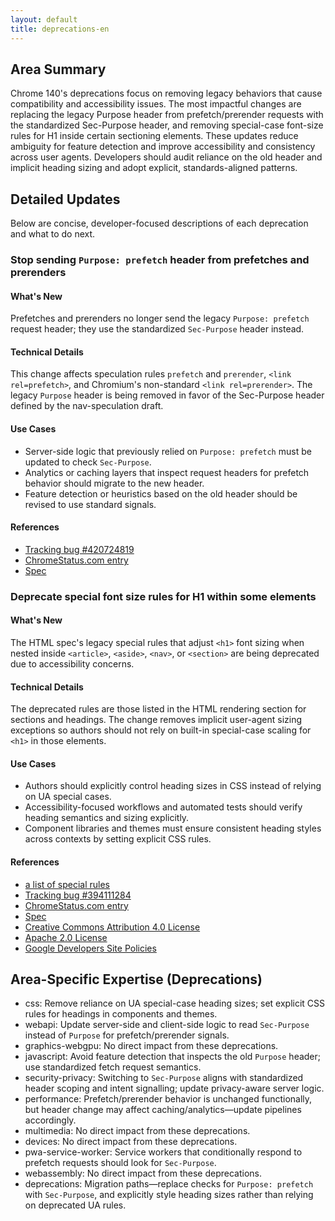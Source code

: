 ```yaml
---
layout: default
title: deprecations-en
---
```


## Area Summary

Chrome 140's deprecations focus on removing legacy behaviors that cause compatibility and accessibility issues. The most impactful changes are replacing the legacy Purpose header from prefetch/prerender requests with the standardized Sec-Purpose header, and removing special-case font-size rules for H1 inside certain sectioning elements. These updates reduce ambiguity for feature detection and improve accessibility and consistency across user agents. Developers should audit reliance on the old header and implicit heading sizing and adopt explicit, standards-aligned patterns.

## Detailed Updates

Below are concise, developer-focused descriptions of each deprecation and what to do next.

### Stop sending `Purpose: prefetch` header from prefetches and prerenders

#### What's New
Prefetches and prerenders no longer send the legacy `Purpose: prefetch` request header; they use the standardized `Sec-Purpose` header instead.

#### Technical Details
This change affects speculation rules `prefetch` and `prerender`, `<link rel=prefetch>`, and Chromium's non-standard `<link rel=prerender>`. The legacy `Purpose` header is being removed in favor of the Sec-Purpose header defined by the nav-speculation draft.

#### Use Cases
- Server-side logic that previously relied on `Purpose: prefetch` must be updated to check `Sec-Purpose`.
- Analytics or caching layers that inspect request headers for prefetch behavior should migrate to the new header.
- Feature detection or heuristics based on the old header should be revised to use standard signals.

#### References
- [Tracking bug #420724819](https://issues.chromium.org/issues/420724819)
- [ChromeStatus.com entry](https://chromestatus.com/feature/5088012836536320)
- [Spec](https://wicg.github.io/nav-speculation/prerendering.html#interaction-with-fetch)

### Deprecate special font size rules for H1 within some elements

#### What's New
The HTML spec's legacy special rules that adjust `<h1>` font sizing when nested inside `<article>`, `<aside>`, `<nav>`, or `<section>` are being deprecated due to accessibility concerns.

#### Technical Details
The deprecated rules are those listed in the HTML rendering section for sections and headings. The change removes implicit user-agent sizing exceptions so authors should not rely on built-in special-case scaling for `<h1>` in those elements.

#### Use Cases
- Authors should explicitly control heading sizes in CSS instead of relying on UA special cases.
- Accessibility-focused workflows and automated tests should verify heading semantics and sizing explicitly.
- Component libraries and themes must ensure consistent heading styles across contexts by setting explicit CSS rules.

#### References
- [a list of special rules](https://html.spec.whatwg.org/multipage/rendering.html#sections-and-headings)
- [Tracking bug #394111284](https://issues.chromium.org/issues/394111284)
- [ChromeStatus.com entry](https://chromestatus.com/feature/6192419898654720)
- [Spec](https://github.com/whatwg/html/pull/11102)
- [Creative Commons Attribution 4.0 License](https://creativecommons.org/licenses/by/4.0/)
- [Apache 2.0 License](https://www.apache.org/licenses/LICENSE-2.0)
- [Google Developers Site Policies](https://developers.google.com/site-policies)

## Area-Specific Expertise (Deprecations)

- css: Remove reliance on UA special-case heading sizes; set explicit CSS rules for headings in components and themes.
- webapi: Update server-side and client-side logic to read `Sec-Purpose` instead of `Purpose` for prefetch/prerender signals.
- graphics-webgpu: No direct impact from these deprecations.
- javascript: Avoid feature detection that inspects the old `Purpose` header; use standardized fetch request semantics.
- security-privacy: Switching to `Sec-Purpose` aligns with standardized header scoping and intent signalling; update privacy-aware server logic.
- performance: Prefetch/prerender behavior is unchanged functionally, but header change may affect caching/analytics—update pipelines accordingly.
- multimedia: No direct impact from these deprecations.
- devices: No direct impact from these deprecations.
- pwa-service-worker: Service workers that conditionally respond to prefetch requests should look for `Sec-Purpose`.
- webassembly: No direct impact from these deprecations.
- deprecations: Migration paths—replace checks for `Purpose: prefetch` with `Sec-Purpose`, and explicitly style heading sizes rather than relying on deprecated UA rules.

